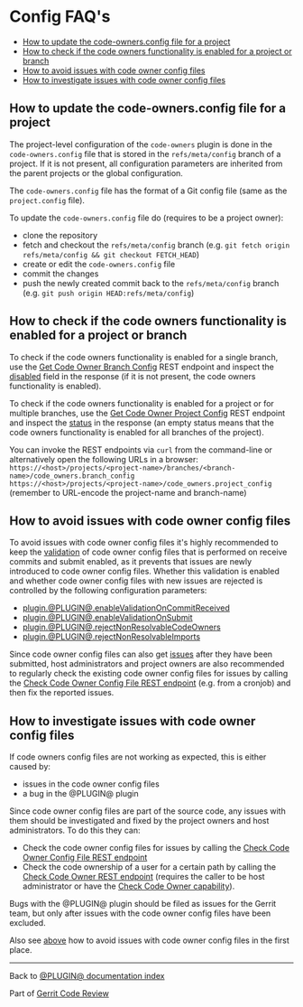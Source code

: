 # Config FAQ's

* [How to update the code-owners.config file for a project](#updateCodeOwnersConfig)
* [How to check if the code owners functionality is enabled for a project or branch](#checkIfEnabled)
* [How to avoid issues with code owner config files](#avoidIssuesWithCodeOwnerConfigs)
* [How to investigate issues with code owner config files](#investigateIssuesWithCodeOwnerConfigs)

## <a id="updateCodeOwnersConfig">How to update the code-owners.config file for a project

The project-level configuration of the `code-owners` plugin is done in the
`code-owners.config` file that is stored in the `refs/meta/config` branch of a
project. If it is not present, all configuration parameters are inherited from
the parent projects or the global configuration.

The `code-owners.config` file has the format of a Git config file (same as the
`project.config` file).

To update the `code-owners.config` file do (requires to be a project owner):

* clone the repository
* fetch and checkout the `refs/meta/config` branch (e.g. `git fetch origin
  refs/meta/config && git checkout FETCH_HEAD`)
* create or edit the `code-owners.config` file
* commit the changes
* push the newly created commit back to the `refs/meta/config` branch (e.g. `git
  push origin HEAD:refs/meta/config`)

## <a id="checkIfEnabled">How to check if the code owners functionality is enabled for a project or branch

To check if the code owners functionality is enabled for a single branch, use
the [Get Code Owner Branch Config](rest-api.html#get-code-owner-branch-config)
REST endpoint and inspect the
[disabled](rest-api.html#code-owner-branch-config-info) field in the response
(if it is not present, the code owners functionality is enabled).

To check if the code owners functionality is enabled for a project or for
multiple branches, use the [Get Code Owner Project
Config](rest-api.html#get-code-owner-project-config) REST endpoint and inspect
the [status](rest-api.html#code-owners-status-info) in the response (an empty
status means that the code owners functionality is enabled for all branches of
the project).

You can invoke the REST endpoints via `curl` from the command-line or
alternatively open the following URLs in a browser:\
`https://<host>/projects/<project-name>/branches/<branch-name>/code_owners.branch_config`\
`https://<host>/projects/<project-name>/code_owners.project_config`\
(remember to URL-encode the project-name and branch-name)

## <a id="avoidIssuesWithCodeOwnerConfigs">How to avoid issues with code owner config files

To avoid issues with code owner config files it's highly recommended to keep the
[validation](validation.html) of code owner config files that is performed on
receive commits and submit enabled, as it prevents that issues are newly
introduced to code owner config files. Whether this validation is enabled and
whether code owner config files with new issues are rejected is controlled by
the following configuration parameters:

* [plugin.@PLUGIN@.enableValidationOnCommitReceived](config.html#pluginCodeOwnersEnableValidationOnCommitReceived)
* [plugin.@PLUGIN@.enableValidationOnSubmit](config.html#pluginCodeOwnersEnableValidationOnSubmit)
* [plugin.@PLUGIN@.rejectNonResolvableCodeOwners](config.html#pluginCodeOwnersRejectNonResolvableCodeOwners)
* [plugin.@PLUGIN@.rejectNonResolvableImports](config.html#pluginCodeOwnersRejectNonResolvableImports)

Since code owner config files can also get
[issues](validation.html#howCodeOwnerConfigsCanGetIssuesAfterSubmit) after they
have been submitted, host administrators and project owners are also recommended
to regularly check the existing code owner config files for issues by calling
the [Check Code Owner Config File REST
endpoint](rest-api.html#check-code-owner-config-files) (e.g. from a cronjob) and
then fix the reported issues.

## <a id="investigateIssuesWithCodeOwnerConfigs">How to investigate issues with code owner config files

If code owners config files are not working as expected, this is either caused
by:

* issues in the code owner config files
* a bug in the @PLUGIN@ plugin

Since code owner config files are part of the source code, any issues with them
should be investigated and fixed by the project owners and host administrators.
To do this they can:

* Check the code owner config files for issues by calling the [Check Code Owner
  Config File REST endpoint](rest-api.html#check-code-owner-config-files)
* Check the code ownership of a user for a certain path by calling the [Check
  Code Owner REST endpoint](rest-api.html#check-code-owner) (requires the caller
  to be host administrator or have the [Check Code Owner
  capability](#checkCodeOwner)).

Bugs with the @PLUGIN@ plugin should be filed as issues for the Gerrit team, but
only after issues with the code owner config files have been excluded.

Also see [above](#avoidIssuesWithCodeOwnerConfigs) how to avoid issues with code
owner config files in the first place.

---

Back to [@PLUGIN@ documentation index](index.html)

Part of [Gerrit Code Review](../../../Documentation/index.html)
